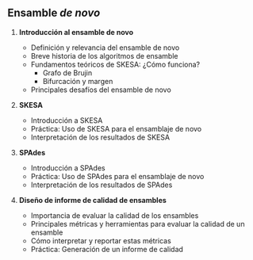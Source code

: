 ## Ensamble *de novo*

1. **Introducción al ensamble de novo**
    * Definición y relevancia del ensamble de novo
    * Breve historia de los algoritmos de ensamble
    * Fundamentos teóricos de SKESA: ¿Cómo funciona?
      * Grafo de Brujin
      * Bifurcación y margen
    * Principales desafíos del ensamble de novo

2. **SKESA**
    * Introducción a SKESA
    * Práctica: Uso de SKESA para el ensamblaje de novo
    * Interpretación de los resultados de SKESA

3. **SPAdes**
    * Introducción a SPAdes
    * Práctica: Uso de SPAdes para el ensamblaje de novo
    * Interpretación de los resultados de SPAdes

4. **Diseño de informe de calidad de ensambles**
    * Importancia de evaluar la calidad de los ensambles
    * Principales métricas y herramientas para evaluar la calidad de un ensamble
    * Cómo interpretar y reportar estas métricas
    * Práctica: Generación de un informe de calidad
